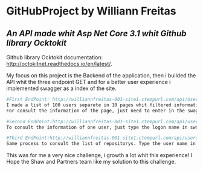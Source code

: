 # GitHubProject by Williann Freitas

## _An API made whit Asp Net Core 3.1 whit Github library Ocktokit_
Github library Ocktokit documentation: http://octokitnet.readthedocs.io/en/latest/.

My focus on this project is the Backend of the application, then i builded
the API whit the three endpoint GET and for a better user experience i implemented swagger as a index of the site.   

```sh
#First EndPoint: http://williannfreitas-001-site1.ctempurl.com/api/Users?since={number}
I made a list of 100 users separete in 10 pages whit filtered information about each user.
For consult the information of the page, just need to enter in the swagger input a number between 1 and 10.
```

```sh
#Second EndPoint:http://williannfreitas-001-site1.ctempurl.com/api/users/{:username}/details
To consult the information of one user, just type the logon name in swagger input.
```

```sh
#Third EndPoint:http://williannfreitas-001-site1.ctempurl.com/api/users/{:username}/repos
Same process to consult the list of repositorys. Type the user name in swagger input, and it will return filtred information about all repositorys.
```
This was for me a very nice challenge, i growth a lot whit this experience!
I Hope the Shaw and Partners team like my solution to this challenge. 
